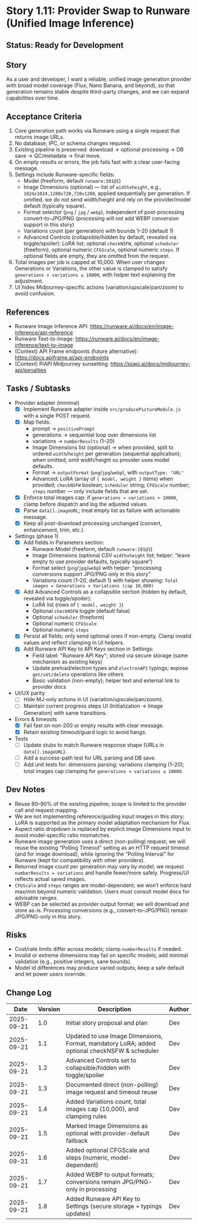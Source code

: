 # Story 1.11: Provider Swap to Runware (Unified Image Inference)

## Status: Ready for Development

## Story

As a user and developer,
I want a reliable, unified image generation provider with broad model coverage (Flux, Nano Banana, and beyond),
so that generation remains stable despite third-party changes, and we can expand capabilities over time.

## Acceptance Criteria

1. Core generation path works via Runware using a single request that returns image URLs.
2. No database, IPC, or schema changes required.
3. Existing pipeline is preserved: download → optional processing → DB save → QC/metadata → final move.
4. On empty results or errors, the job fails fast with a clear user-facing message.
5. Settings include Runware-specific fields:
   - Model (freeform, default `runware:101@1`)
   - Image Dimensions (optional) — list of `widthxheight`, e.g., `1024x1024,1280x720,720x1280`, applied sequentially per generation. If omitted, we do not send width/height and rely on the provider/model default (typically square).
   - Format selector (`png` / `jpg` / `webp`), independent of post-processing convert-to-JPG/PNG (processing will not add WEBP conversion support in this story)
   - Variations count (per generation) with bounds 1–20 (default 1)
   - Advanced Controls (collapsible/hidden by default, revealed via toggle/spoiler): LoRA list; optional `checkNSFW`, optional `scheduler` (freeform), optional numeric `CFGScale`, optional numeric `steps`. If optional fields are empty, they are omitted from the request.
6. Total images per job is capped at 10,000. When user changes Generations or Variations, the other value is clamped to satisfy `generations × variations ≤ 10000`, with helper text explaining the adjustment.
7. UI hides Midjourney-specific actions (variation/upscale/pan/zoom) to avoid confusion.

## References
- Runware Image Inference API: https://runware.ai/docs/en/image-inference/api-reference
- Runware Text-to-Image: https://runware.ai/docs/en/image-inference/text-to-image
- (Context) API Frame endpoints (future alternative): https://docs.apiframe.ai/api-endpoints
- (Context) PiAPI Midjourney sunsetting: https://piapi.ai/docs/midjourney-api/penalties

## Tasks / Subtasks

- Provider adapter (minimal)
  - [x] Implement Runware adapter inside `src/producePictureModule.js` with a single POST request.
  - [x] Map fields:
    - prompt → `positivePrompt`
    - generations → sequential loop over dimensions list
    - variations → `numberResults` (1–20)
    - Image Dimensions list (optional) → when provided, split to ordered `width`/`height` per generation (sequential application); when omitted, omit width/height so provider uses model defaults.
    - Format → `outputFormat` (`png`/`jpg`/`webp`), with `outputType: "URL"`
    - Advanced: LoRA (array of `{ model, weight }` items) when provided; `checkNSFW` boolean; `scheduler` string; `CFGScale` number; `steps` number — only include fields that are set.
  - [x] Enforce total images cap: if `generations × variations > 10000`, clamp before dispatch and log the adjusted values.
  - [x] Parse `data[].imageURL`; treat empty list as failure with actionable message.
  - [x] Keep all post-download processing unchanged (convert, enhancement, trim, etc.).

- Settings (phase 1)
  - [x] Add fields in Parameters section:
    - Runware Model (freeform, default `runware:101@1`)
    - Image Dimensions (optional CSV `widthxheight` list; helper: “leave empty to use provider defaults, typically square”)
    - Format select (`png`/`jpg`/`webp`) with helper: “processing conversions support JPG/PNG only in this story”
    - Variations count (1–20, default 1) with helper showing: `Total images = Generations × Variations (cap 10,000)`
  - [x] Add Advanced Controls as a collapsible section (hidden by default, revealed via toggle/spoiler):
    - LoRA list (rows of `{ model, weight }`)
    - Optional `checkNSFW` toggle (default false)
    - Optional `scheduler` (freeform)
    - Optional numeric `CFGScale`
    - Optional numeric `steps`
  - [x] Persist all fields; only send optional ones if non-empty. Clamp invalid values and reflect clamping in UI helpers.
  - [x] Add Runware API Key to API Keys section in Settings:
    - Field label: "Runware API Key"; stored via secure storage (same mechanism as existing keys)
    - Update preload/electron types and `electronAPI` typings; expose `get/set/delete` operations like others
    - Basic validation (non-empty); helper text and external link to provider docs

- UI/UX parity
  - [ ] Hide MJ-only actions in UI (variation/upscale/pan/zoom).
  - [ ] Maintain current progress steps UI (Initialization → Image Generation) with same transitions.

- Errors & timeouts
  - [x] Fail fast on non-200 or empty results with clear message.
  - [x] Retain existing timeout/guard logic to avoid hangs.

- Tests
  - [ ] Update stubs to match Runware response shape (URLs in `data[].imageURL`).
  - [ ] Add a success-path test for URL parsing and DB save.
  - [ ] Add unit tests for: dimensions parsing; variations clamping (1–20); total images cap clamping for `generations × variations ≤ 10000`.

## Dev Notes
- Reuse 80–90% of the existing pipeline; scope is limited to the provider call and request mapping.
- We are not implementing reference/guiding input images in this story; LoRA is supported as the primary model adaptation mechanism for Flux.
- Aspect ratio dropdown is replaced by explicit Image Dimensions input to avoid model-specific ratio mismatches.
- Runware image generation uses a direct (non-polling) request; we will reuse the existing “Polling Timeout” setting as an HTTP request timeout (and for image download), while ignoring the “Polling Interval” for Runware (kept for compatibility with other providers).
- Returned image count per generation may vary by model; we request `numberResults = variations` and handle fewer/more safely. Progress/UI reflects actual saved images.
- `CFGScale` and `steps` ranges are model-dependent; we won’t enforce hard max/min beyond numeric validation. Users must consult model docs for advisable ranges.
- WEBP can be selected as provider output format; we will download and store as-is. Processing conversions (e.g., convert-to-JPG/PNG) remain JPG/PNG-only in this story.

## Risks
- Cost/rate limits differ across models; clamp `numberResults` if needed.
- Invalid or extreme dimensions may fail on specific models; add minimal validation (e.g., positive integers, sane bounds).
- Model id differences may produce varied outputs; keep a safe default and let power users override.

## Change Log
| Date       | Version | Description                          | Author |
|------------|---------|--------------------------------------|--------|
| 2025-09-21 | 1.0     | Initial story proposal and plan      | Dev    |
| 2025-09-21 | 1.1     | Updated to use Image Dimensions, Format, mandatory LoRA; added optional checkNSFW & scheduler | Dev    |
| 2025-09-21 | 1.2     | Advanced Controls set to collapsible/hidden with toggle/spoiler | Dev    |
| 2025-09-21 | 1.3     | Documented direct (non-polling) image request and timeout reuse | Dev    |
| 2025-09-21 | 1.4     | Added Variations count, total images cap (10,000), and clamping rules | Dev    |
| 2025-09-21 | 1.5     | Marked Image Dimensions as optional with provider-default fallback | Dev    |
| 2025-09-21 | 1.6     | Added optional CFGScale and steps (numeric, model-dependent) | Dev    |
| 2025-09-21 | 1.7     | Added WEBP to output formats; conversions remain JPG/PNG-only in processing | Dev    |
| 2025-09-21 | 1.8     | Added Runware API Key to Settings (secure storage + typings updates) | Dev    |
